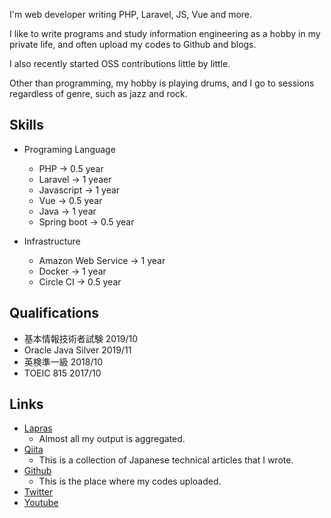I'm web developer writing PHP, Laravel, JS, Vue and more.

I like to write programs and study information engineering as a hobby in my private life, and often upload my codes to Github and blogs.

I also recently started OSS contributions little by little.

Other than programming, my hobby is playing drums, and I go to sessions regardless of genre, such as jazz and rock.

## Skills

- Programing Language
    - PHP -> 0.5 year
    - Laravel -> 1 yeaer
    - Javascript -> 1 year
    - Vue -> 0.5 year
    - Java -> 1 year
    - Spring boot -> 0.5 year

- Infrastructure
    - Amazon Web Service -> 1 year
    - Docker -> 1 year
    - Circle CI -> 0.5 year

## Qualifications

- 基本情報技術者試験 2019/10
- Oracle Java Silver 2019/11
- 英検準一級 2018/10
- TOEIC 815 2017/10

## Links

- [Lapras](https://lapras.com/public/7DALJ90)
    - Almost all my output is aggregated.
-  [Qiita](https://qiita.com/yasuaki640)
    - This is a collection of Japanese technical articles that I wrote.
- [Github](https://github.com/yasuaki640)
    - This is the place where my codes uploaded.
- [Twitter](https://twitter.com/y640drums)
- [Youtube](https://www.youtube.com/channel/UC91Qyr8LcsyRx-7SyNiaGZw)
